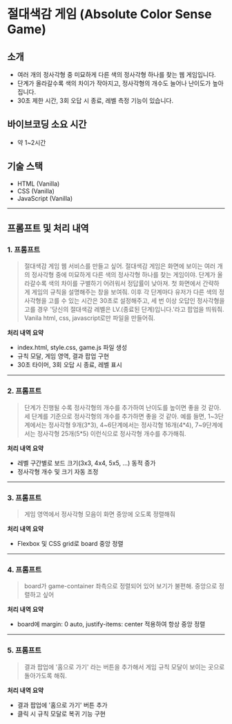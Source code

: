 # 절대색감 게임 (Absolute Color Sense Game)

## 소개

- 여러 개의 정사각형 중 미묘하게 다른 색의 정사각형 하나를 찾는 웹 게임입니다.
- 단계가 올라갈수록 색의 차이가 작아지고, 정사각형의 개수도 늘어나 난이도가 높아집니다.
- 30초 제한 시간, 3회 오답 시 종료, 레벨 측정 기능이 있습니다.

## 바이브코딩 소요 시간

- 약 1~2시간

## 기술 스택

- HTML (Vanilla)
- CSS (Vanilla)
- JavaScript (Vanilla)

---

## 프롬프트 및 처리 내역

### 1. 프롬프트

> 절대색감 게임 웹 서비스를 만들고 싶어. 절대색감 게임은 화면에 보이는 여러 개의 정사각형 중에 미묘하게 다른 색의 정사각형 하나를 찾는 게임이야. 단계가 올라갈수록 색의 차이를 구별하기 어려워서 정답률이 낮아져. 첫 화면에서 간략하게 게임의 규칙을 설명해주는 창을 보여줘. 이후 각 단계마다 유저가 다른 색의 정사각형을 고를 수 있는 시간은 30초로 설정해주고, 세 번 이상 오답인 정사각형을 고를 경우 '당신의 절대색감 레벨은 LV.(종료된 단계)입니다.'라고 팝업을 띄워줘. Vanila html, css, javascript로만 파일을 만들어줘.

**처리 내역 요약**

- index.html, style.css, game.js 파일 생성
- 규칙 모달, 게임 영역, 결과 팝업 구현
- 30초 타이머, 3회 오답 시 종료, 레벨 표시

---

### 2. 프롬프트

> 단계가 진행될 수록 정사각형의 개수를 추가하여 난이도를 높이면 좋을 것 같아. 세 단계를 기준으로 정사각형의 개수를 추가하면 좋을 것 같아. 예를 들면, 1~3단계에서는 정사각형 9개(3*3), 4~6단계에서는 정사각형 16개(4*4), 7~9단계에서는 정사각형 25개(5\*5) 이런식으로 정사각형 개수를 추가해줘.

**처리 내역 요약**

- 레벨 구간별로 보드 크기(3x3, 4x4, 5x5, ...) 동적 증가
- 정사각형 개수 및 크기 자동 조정

---

### 3. 프롬프트

> 게임 영역에서 정사각형 모음이 화면 중앙에 오도록 정렬해줘

**처리 내역 요약**

- Flexbox 및 CSS grid로 board 중앙 정렬

---

### 4. 프롬프트

> board가 game-container 좌측으로 정렬되어 있어 보기가 불편해. 중앙으로 정렬하고 싶어

**처리 내역 요약**

- board에 margin: 0 auto, justify-items: center 적용하여 항상 중앙 정렬

---

### 5. 프롬프트

> 결과 팝업에 '홈으로 가기' 라는 버튼을 추가해서 게임 규칙 모달이 보이는 곳으로 돌아가도록 해줘.

**처리 내역 요약**

- 결과 팝업에 '홈으로 가기' 버튼 추가
- 클릭 시 규칙 모달로 복귀 기능 구현
